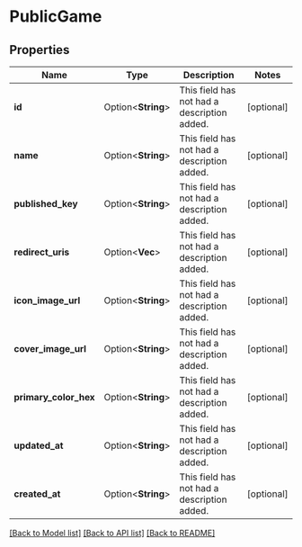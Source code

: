 # PublicGame

## Properties

Name | Type | Description | Notes
------------ | ------------- | ------------- | -------------
**id** | Option<**String**> | This field has not had a description added. | [optional]
**name** | Option<**String**> | This field has not had a description added. | [optional]
**published_key** | Option<**String**> | This field has not had a description added. | [optional]
**redirect_uris** | Option<**Vec<String>**> | This field has not had a description added. | [optional]
**icon_image_url** | Option<**String**> | This field has not had a description added. | [optional]
**cover_image_url** | Option<**String**> | This field has not had a description added. | [optional]
**primary_color_hex** | Option<**String**> | This field has not had a description added. | [optional]
**updated_at** | Option<**String**> | This field has not had a description added. | [optional]
**created_at** | Option<**String**> | This field has not had a description added. | [optional]

[[Back to Model list]](../README.md#documentation-for-models) [[Back to API list]](../README.md#documentation-for-api-endpoints) [[Back to README]](../README.md)


